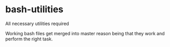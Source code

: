 # bash-utilities
All necessary utilities required 

Working bash files get merged into master reason being that they work and perform the right task.
